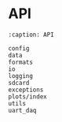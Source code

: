 # API

```{toctree}
:caption: API

config
data
formats
io
logging
sdcard
exceptions
plots/index
utils
uart_daq
```